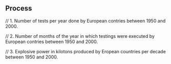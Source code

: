 ## Process

// 1. Number of tests per year done by European contries between 1950 and 2000.

// 2. Number of months of the year in which testings were executed by European contries between 1950 and 2000.

// 3. Explosive power in kilotons produced by Eropean countries per decade between 1950 and 2000.